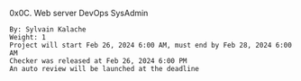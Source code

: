 0x0C. Web server
DevOps SysAdmin

    By: Sylvain Kalache
    Weight: 1
    Project will start Feb 26, 2024 6:00 AM, must end by Feb 28, 2024 6:00 AM
    Checker was released at Feb 26, 2024 6:00 PM
    An auto review will be launched at the deadline
